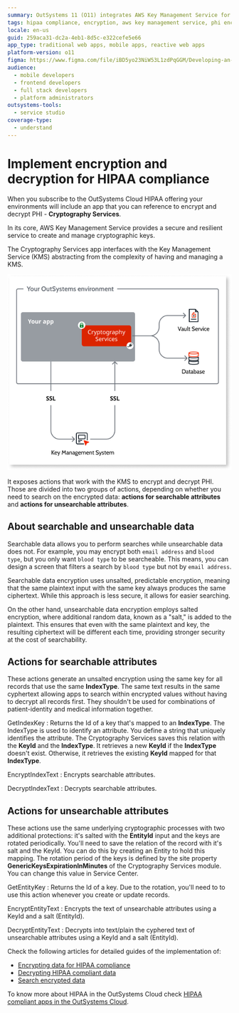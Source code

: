 ```yaml
---
summary: OutSystems 11 (O11) integrates AWS Key Management Service for HIPAA-compliant encryption and decryption of PHI through its Cryptography Services app.
tags: hipaa compliance, encryption, aws key management service, phi encryption, cryptography
locale: en-us
guid: 259aca31-dc2a-4eb1-8d5c-e322cefe5e66
app_type: traditional web apps, mobile apps, reactive web apps
platform-version: o11
figma: https://www.figma.com/file/iBD5yo23NiW53L1zdPqGGM/Developing-an-Application?type=design&node-id=4397%3A521&mode=design&t=GF97AOUqsRf9tsAh-1
audience:
  - mobile developers
  - frontend developers
  - full stack developers
  - platform administrators
outsystems-tools:
  - service studio
coverage-type:
  - understand
---
```


# Implement encryption and decryption for HIPAA compliance

When you subscribe to the OutSystems Cloud HIPAA offering your environments will include an app that you can reference to encrypt and decrypt PHI - **Cryptography Services**.

In its core, AWS Key Management Service provides a secure and resilient service to create and manage cryptographic keys.

The Cryptography Services app interfaces with the Key Management Service (KMS) abstracting from the complexity of having and managing a KMS. 

![Diagram illustrating the Cryptography Services app interfacing with AWS Key Management Service for encrypting and decrypting PHI in OutSystems Cloud HIPAA offering](images/hipaa-crypto-diag.png "Cryptography Services Diagram")

It exposes actions that work with the KMS to encrypt and decrypt PHI. Those are divided into two groups of actions, depending on whether you need to search on the encrypted data: **actions for searchable attributes** and **actions for unsearchable attributes**.

## About searchable and unsearchable data

Searchable data allows you to perform searches while unsearchable data does not. For example, you may encrypt both `email address` and `blood type`, but you only want `blood type` to be searcheable. This means, you can design a screen that filters a search by `blood type` but not by `email address`.

Searchable data encryption uses unsalted, predictable encryption, meaning that the same plaintext input with the same key  always produces the same ciphertext. While this approach is less secure, it allows for easier searching.

On the other hand, unsearchable data encryption employs salted encryption, where additional random data, known as a "salt," is added to the plaintext. This ensures that even with the same plaintext and key, the resulting ciphertext will be different each time, providing stronger security at the cost of searchability.

## Actions for searchable attributes

These actions generate an unsalted encryption using the same key for all records that use the same **IndexType**. The same text results in the same cyphertext allowing apps to search within encrypted values without having to decrypt all records first. They shouldn't be used for combinations of patient-identity and medical information together.

GetIndexKey
:   Returns the Id of a key that's mapped to an **IndexType**. The IndexType is used to identify an attribute. You define a string that uniquely identifies the attribute. The Cryptography Services saves this relation with the **KeyId** and the **IndexType**. It retrieves a new **KeyId** if the **IndexType** doesn't exist. Otherwise, it retrieves the existing **KeyId** mapped for that **IndexType**.

EncryptIndexText
:   Encrypts searchable attributes.

DecryptIndexText
:   Decrypts searchable attributes.


## Actions for unsearchable attributes

These actions use the same underlying cryptographic processes with two additional protections: it's salted with the **EntityId** input and the keys are rotated periodically.
You'll need to save the relation of the record with it's salt and the KeyId. You can do this by creating an Entity to hold this mapping.
The rotation period of the keys is defined by the site property **GenericKeysExpirationInMinutes** of the Cryptography Services module. You can change this value in Service Center.

GetEntityKey
:   Returns the Id of a key. Due to the rotation, you'll need to to use this action whenever you create or update records.

EncryptEntityText
:   Encrypts the text of unsearchable attributes using a KeyId and a salt (EntityId).

DecryptEntityText
:   Decrypts into text/plain the cyphered text of unsearchable attributes using a KeyId and a salt (EntityId).


Check the following articles for detailed guides of the implementation of:

* [Encrypting data for HIPAA compliance](encrypt-data-hipaa.md)
* [Decrypting HIPAA compliant data](decrypt-data-hipaa.md)
* [Search encrypted data](search-encrypted.md)

To know more about HIPAA in the OutSystems Cloud check [HIPAA compliant apps in the OutSystems Cloud](https://success.outsystems.com/Support/Security/HIPAA_compliance_-_how_OutSystems_can_help#HIPAA_compliant_apps_in_the_OutSystems_Cloud).
